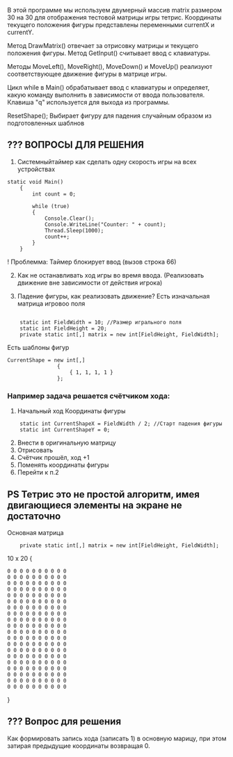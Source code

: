 В этой программе мы используем двумерный массив matrix размером 30 на 30 для отображения тестовой матрицы игры тетрис. Координаты текущего положения фигуры представлены переменными currentX и currentY.

Метод DrawMatrix() отвечает за отрисовку матрицы и текущего положения фигуры. Метод GetInput() считывает ввод с клавиатуры.

Методы MoveLeft(), MoveRight(), MoveDown() и MoveUp() реализуют соответствующее движение фигуры в матрице игры.

Цикл while в Main() обрабатывает ввод с клавиатуры и определяет, какую команду выполнить в зависимости от ввода пользователя. Клавиша "q" используется для выхода из программы.

ResetShape(); Выбирает фигуру для падения случайным образом из подготовленных шаблнов

## ??? ВОПРОСЫ ДЛЯ РЕШЕНИЯ
1. Системныйтаймер как сделать одну скорость игры на всех устройствах
```
static void Main()
    {
        int count = 0;

        while (true)
        {
            Console.Clear();
            Console.WriteLine("Counter: " + count);
            Thread.Sleep(1000);
            count++;
        }
    }
```
! Проблемма: Таймер блокирует ввод (вызов строка 66)

2. Как не останавливать ход игры во время ввода. (Реализовать движение вне зависимости от действия игрока)

3. Падение фигуры, как реализовать движение?
Есть изначальная матрица игровоо поля
~~~

    static int FieldWidth = 10; //Размер игрального поля
    static int FieldHeight = 20;
    private static int[,] matrix = new int[FieldHeight, FieldWidth];
~~~

Есть шаблоны фигур

~~~
CurrentShape = new int[,]
                {
                    { 1, 1, 1, 1 }
                };
~~~

### Например задача решается счётчиком хода:
1. Начальный ход Координаты фигуры
~~~
    static int CurrentShapeX = FieldWidth / 2; //Старт падения фигуры
    static int CurrentShapeY = 0;
~~~
2. Внести в оригинальную матрицу
3. Отрисовать
4. Счётчик прошёл, ход +1
5. Поменять координаты фигуры
6. Перейти к п.2


## PS Тетрис это не простой алгоритм, имея двигающиеся элементы на экране не достаточно 

Основная матрица
```
    private static int[,] matrix = new int[FieldHeight, FieldWidth];
```

10 x 20
{
    
    0 0 0 0 0 0 0 0 0 0 
    0 0 0 0 0 0 0 0 0 0 
    0 0 0 0 0 0 0 0 0 0
    0 0 0 0 0 0 0 0 0 0 
    0 0 0 0 0 0 0 0 0 0 
    0 0 0 0 0 0 0 0 0 0 
    0 0 0 0 0 0 0 0 0 0 
    0 0 0 0 0 0 0 0 0 0 
    0 0 0 0 0 0 0 0 0 0 
    0 0 0 0 0 0 0 0 0 0 
    0 0 0 0 0 0 0 0 0 0 
    0 0 0 0 0 0 0 0 0 0 
    0 0 0 0 0 0 0 0 0 0 
    0 0 0 0 0 0 0 0 0 0 
    0 0 0 0 0 0 0 0 0 0 
    0 0 0 0 0 0 0 0 0 0 
    0 0 0 0 0 0 0 0 0 0 
    0 0 0 0 0 0 0 0 0 0 
    0 0 0 0 0 0 0 0 0 0 
    0 0 0 0 0 0 0 0 0 0 
}

## ??? Вопрос для решения
Как формировать запись хода (записать 1) в основную марицу, при этом затирая предыдущие координаты возвращая 0.